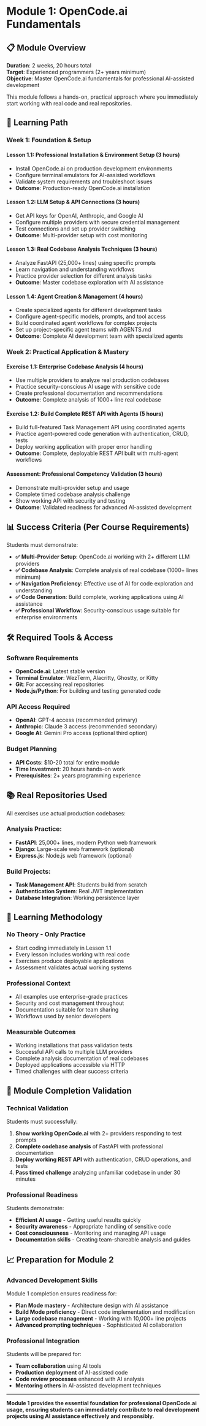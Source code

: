 # Module 1: OpenCode.ai Fundamentals

## 📋 Module Overview

**Duration**: 2 weeks, 20 hours total  
**Target**: Experienced programmers (2+ years minimum)  
**Objective**: Master OpenCode.ai fundamentals for professional AI-assisted development

This module follows a hands-on, practical approach where you immediately start working with real code and real repositories.

## 🎯 Learning Path

### **Week 1: Foundation & Setup**

#### Lesson 1.1: Professional Installation & Environment Setup (3 hours)
- Install OpenCode.ai on production development environments
- Configure terminal emulators for AI-assisted workflows
- Validate system requirements and troubleshoot issues
- **Outcome**: Production-ready OpenCode.ai installation

#### Lesson 1.2: LLM Setup & API Connections (3 hours)
- Get API keys for OpenAI, Anthropic, and Google AI
- Configure multiple providers with secure credential management
- Test connections and set up provider switching
- **Outcome**: Multi-provider setup with cost monitoring

#### Lesson 1.3: Real Codebase Analysis Techniques (3 hours)
- Analyze FastAPI (25,000+ lines) using specific prompts
- Learn navigation and understanding workflows
- Practice provider selection for different analysis tasks
- **Outcome**: Master codebase exploration with AI assistance

#### Lesson 1.4: Agent Creation & Management (4 hours)
- Create specialized agents for different development tasks
- Configure agent-specific models, prompts, and tool access
- Build coordinated agent workflows for complex projects
- Set up project-specific agent teams with AGENTS.md
- **Outcome**: Complete AI development team with specialized agents

### **Week 2: Practical Application & Mastery**

#### Exercise 1.1: Enterprise Codebase Analysis (4 hours)
- Use multiple providers to analyze real production codebases
- Practice security-conscious AI usage with sensitive code
- Create professional documentation and recommendations
- **Outcome**: Complete analysis of 1000+ line real codebase

#### Exercise 1.2: Build Complete REST API with Agents (5 hours)
- Build full-featured Task Management API using coordinated agents
- Practice agent-powered code generation with authentication, CRUD, tests
- Deploy working application with proper error handling
- **Outcome**: Complete, deployable REST API built with multi-agent workflows

#### Assessment: Professional Competency Validation (3 hours)
- Demonstrate multi-provider setup and usage
- Complete timed codebase analysis challenge
- Show working API with security and testing
- **Outcome**: Validated readiness for advanced AI-assisted development

## 📊 Success Criteria (Per Course Requirements)

Students must demonstrate:

- **✅ Multi-Provider Setup**: OpenCode.ai working with 2+ different LLM providers
- **✅ Codebase Analysis**: Complete analysis of real codebase (1000+ lines minimum)
- **✅ Navigation Proficiency**: Effective use of AI for code exploration and understanding
- **✅ Code Generation**: Build complete, working applications using AI assistance
- **✅ Professional Workflow**: Security-conscious usage suitable for enterprise environments

## 🛠️ Required Tools & Access

### Software Requirements
- **OpenCode.ai**: Latest stable version
- **Terminal Emulator**: WezTerm, Alacritty, Ghostty, or Kitty
- **Git**: For accessing real repositories
- **Node.js/Python**: For building and testing generated code

### API Access Required
- **OpenAI**: GPT-4 access (recommended primary)
- **Anthropic**: Claude 3 access (recommended secondary)
- **Google AI**: Gemini Pro access (optional third option)

### Budget Planning
- **API Costs**: $10-20 total for entire module
- **Time Investment**: 20 hours hands-on work
- **Prerequisites**: 2+ years programming experience

## 📚 Real Repositories Used

All exercises use actual production codebases:

### **Analysis Practice**:
- **FastAPI**: 25,000+ lines, modern Python web framework
- **Django**: Large-scale web framework (optional)
- **Express.js**: Node.js web framework (optional)

### **Build Projects**:
- **Task Management API**: Students build from scratch
- **Authentication System**: Real JWT implementation
- **Database Integration**: Working persistence layer

## 🎯 Learning Methodology

### **No Theory - Only Practice**
- Start coding immediately in Lesson 1.1
- Every lesson includes working with real code
- Exercises produce deployable applications
- Assessment validates actual working systems

### **Professional Context**
- All examples use enterprise-grade practices
- Security and cost management throughout
- Documentation suitable for team sharing
- Workflows used by senior developers

### **Measurable Outcomes**
- Working installations that pass validation tests
- Successful API calls to multiple LLM providers
- Complete analysis documentation of real codebases
- Deployed applications accessible via HTTP
- Timed challenges with clear success criteria

## 🚀 Module Completion Validation

### **Technical Validation**
Students must successfully:
1. **Show working OpenCode.ai** with 2+ providers responding to test prompts
2. **Complete codebase analysis** of FastAPI with professional documentation
3. **Deploy working REST API** with authentication, CRUD operations, and tests
4. **Pass timed challenge** analyzing unfamiliar codebase in under 30 minutes

### **Professional Readiness**
Students demonstrate:
- **Efficient AI usage** - Getting useful results quickly
- **Security awareness** - Appropriate handling of sensitive code
- **Cost consciousness** - Monitoring and managing API usage
- **Documentation skills** - Creating team-shareable analysis and guides

## 📈 Preparation for Module 2

### **Advanced Development Skills**
Module 1 completion ensures readiness for:
- **Plan Mode mastery** - Architecture design with AI assistance
- **Build Mode proficiency** - Direct code implementation and modification
- **Large codebase management** - Working with 10,000+ line projects
- **Advanced prompting techniques** - Sophisticated AI collaboration

### **Professional Integration**
Students will be prepared for:
- **Team collaboration** using AI tools
- **Production deployment** of AI-assisted code
- **Code review processes** enhanced with AI analysis
- **Mentoring others** in AI-assisted development techniques

---

**Module 1 provides the essential foundation for professional OpenCode.ai usage, ensuring students can immediately contribute to real development projects using AI assistance effectively and responsibly.**